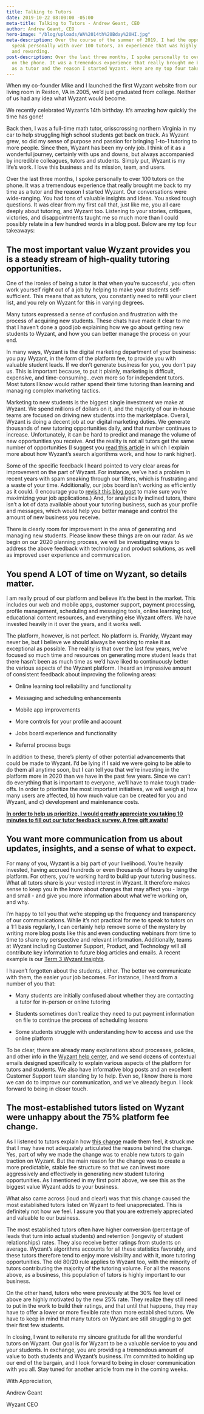 ```yaml
---
title: Talking to Tutors
date: 2019-10-22 08:00:00 -05:00
meta-title: Talking to Tutors - Andrew Geant, CEO
author: Andrew Geant, CEO
hero-image: "/blog/uploads/WA%2014th%20Bday%20HI.jpg"
meta-description: Over the course of the summer of 2019, I had the opportunity to
  speak personally with over 100 tutors, an experience that was highly informative
  and rewarding.
post-description: Over the last three months, I spoke personally to over 100 tutors
  on the phone. It was a tremendous experience that really brought me back to my time
  as a tutor and the reason I started Wyzant. Here are my top four takeaways.
---
```


When my co-founder Mike and I launched the first Wyzant website from our living room in Reston, VA in 2005, we’d just graduated from college. Neither of us had any idea what Wyzant would become.

We recently celebrated Wyzant’s 14th birthday. It’s amazing how quickly the time has gone!

Back then, I was a full-time math tutor, crisscrossing northern Virginia in my car to help struggling high school students get back on track. As Wyzant grew, so did my sense of purpose and passion for bringing 1-to-1 tutoring to more people. Since then, Wyzant has been my only job. I think of it as a wonderful journey, certainly with ups and downs, but always accompanied by incredible colleagues, tutors and students. Simply put, Wyzant is my life’s work. I love this business and its mission, team, and users.

Over the last three months, I spoke personally to over 100 tutors on the phone. It was a tremendous experience that really brought me back to my time as a tutor and the reason I started Wyzant. Our conversations were wide-ranging. You had tons of valuable insights and ideas. You asked tough questions. It was clear from my first call that, just like me, you all care deeply about tutoring, and Wyzant too. Listening to your stories, critiques, victories, and disappointments taught me so much more than I could possibly relate in a few hundred words in a blog post. Below are my top four takeaways:

## **The most important value Wyzant provides you is a steady stream of high-quality tutoring opportunities.**

One of the ironies of being a tutor is that when you’re successful, you often work yourself right out of a job by helping to make your students self-sufficient. This means that as tutors, you constantly need to refill your client list, and you rely on Wyzant for this in varying degrees.

Many tutors expressed a sense of confusion and frustration with the process of acquiring new students. These chats have made it clear to me that I haven’t done a good job explaining how we go about getting new students to Wyzant, and how you can better manage the process on your end.

In many ways, Wyzant is the digital marketing department of your business: you pay Wyzant, in the form of the platform fee, to provide you with valuable student leads. If we don’t generate business for you, you don’t pay us. This is important because, to put it plainly, marketing is difficult, expensive, and time-consuming...even more so for independent tutors. Most tutors I know would rather spend their time tutoring than learning and managing complex marketing tactics.

Marketing to new students is the biggest single investment we make at Wyzant. We spend millions of dollars on it, and the majority of our in-house teams are focused on driving new students into the marketplace. Overall, Wyzant is doing a decent job at our digital marketing duties. We generate thousands of new tutoring opportunities daily, and that number continues to increase. Unfortunately, it can be hard to predict and manage the volume of new opportunities you receive. And the reality is not all tutors get the same number of opportunities (I suggest you [read this article](https://www.wyzant.com/blog/tutor/get-more-students-by-understanding-the-algorithm/) in which I explain more about how Wyzant’s search algorithms work, and how to rank higher).

Some of the specific feedback I heard pointed to very clear areas for improvement on the part of Wyzant. For instance, we’ve had a problem in recent years with spam sneaking through our filters, which is frustrating and a waste of your time. Additionally, our jobs board isn’t working as efficiently as it could. (I encourage you to [revisit this blog post](https://www.wyzant.com/blog/tutor/10-ways-improve-job/) to make sure you’re maximizing your job applications.) And, for analytically inclined tutors, there isn’t a lot of data available about your tutoring business, such as your profile and messages, which would help you better manage and control the amount of new business you receive.

There is clearly room for improvement in the area of generating and managing new students. Please know these things are on our radar. As we begin on our 2020 planning process, we will be investigating ways to address the above feedback with technology and product solutions, as well as improved user experience and communication.

## **You spend A LOT of time on Wyzant, so details matter.**

I am really proud of our platform and believe it’s the best in the market. This includes our web and mobile apps, customer support, payment processing, profile management, scheduling and messaging tools, online learning tool, educational content resources, and everything else Wyzant offers. We have invested heavily in it over the years, and it works well.

The platform, however, is not perfect. No platform is. Frankly, Wyzant may never be, but I believe we should always be working to make it as exceptional as possible. The reality is that over the last few years, we’ve focused so much time and resources on generating more student leads that there hasn’t been as much time as we’d have liked to continuously better the various aspects of the Wyzant platform. I heard an impressive amount of consistent feedback about improving the following areas:

* Online learning tool reliability and functionality

* Messaging and scheduling enhancements

* Mobile app improvements

* More controls for your profile and account

* Jobs board experience and functionality

* Referral process bugs

In addition to these, there’s plenty of other potential advancements that could be made to Wyzant. I’d be lying if I said we were going to be able to do them all anytime soon, but I can tell you that we’re investing in the platform more in 2020 than we have in the past few years. Since we can’t do everything that is important to everyone, we’ll have to make tough trade-offs. In order to prioritize the most important initiatives, we will weigh a) how many users are affected, b) how much value can be created for you and Wyzant, and c) development and maintenance costs.

**[In order to help us prioritize, I would greatly appreciate you taking 10 minutes to fill out our tutor feedback survey. A free gift awaits!](https://www.surveymonkey.com/r/DPHC5L9)**

## **You want more communication from us about updates, insights, and a sense of what to expect.**

For many of you, Wyzant is a big part of your livelihood. You’re heavily invested, having accrued hundreds or even thousands of hours by using the platform. For others, you’re working hard to build up your tutoring business. What all tutors share is your vested interest in Wyzant. It therefore makes sense to keep you in the know about changes that may affect you - large and small - and give you more information about what we’re working on, and why. 

I’m happy to tell you that we’re stepping up the frequency and transparency of our communications. While it’s not practical for me to speak to tutors on a 1:1 basis regularly, I can certainly help remove some of the mystery by writing more blog posts like this and even conducting webinars from time to time to share my perspective and relevant information. Additionally, teams at Wyzant including Customer Support, Product, and Technology will all contribute key information to future blog articles and emails. A recent example is our [Term 3 Wyzant Insights](https://www.wyzant.com/blog/tutor/wyzant-insights/). 



I haven’t forgotten about the students, either. The better we communicate with them, the easier your job becomes. For instance, I heard from a number of you that:

* Many students are initially confused about whether they are contacting a tutor for in-person or online tutoring

* Students sometimes don’t realize they need to put payment information on file to continue the process of scheduling lessons

* Some students struggle with understanding how to access and use the online platform

To be clear, there are already many explanations about processes, policies, and other info in the [Wyzant help center](https://support.wyzant.com/hc/en-us), and we send dozens of contextual emails designed specifically to explain various aspects of the platform for tutors and students. We also have informative blog posts and an excellent Customer Support team standing by to help. Even so, I know there is more we can do to improve our communication, and we’ve already begun. I look forward to being in closer touch.

## **The most-established tutors listed on Wyzant were unhappy about the 75% platform fee change.**

As I listened to tutors explain how [this change](https://www.wyzant.com/blog/tutor/platform-fee-changes/) made them feel, it struck me that I may have not adequately articulated the reasons behind the change. Yes, part of why we made the change was to enable new tutors to gain traction on Wyzant. But the main reason for the change was to create a more predictable, stable fee structure so that we can invest more aggressively and effectively in generating new student tutoring opportunities. As I mentioned in my first point above, we see this as the biggest value Wyzant adds to your business.



What also came across (loud and clear!) was that this change caused the most established tutors listed on Wyzant to feel unappreciated. This is definitely not how we feel. I assure you that you are extremely appreciated and valuable to our business. 



The most established tutors often have higher conversion (percentage of leads that turn into actual students) and retention (longevity of student relationships) rates. They also receive better ratings from students on average. Wyzant’s algorithms accounts for all these statistics favorably, and these tutors therefore tend to enjoy more visibility and with it, more tutoring opportunities. The old 80/20 rule applies to Wyzant too, with the minority of tutors contributing the majority of the tutoring volume. For all the reasons above, as a business, this population of tutors is highly important to our business. 



On the other hand, tutors who were previously at the 30% fee level or above are highly motivated by the new 25% rate. They realize they still need to put in the work to build their ratings, and that until that happens, they may have to offer a lower or more flexible rate than more established tutors. We have to keep in mind that many tutors on Wyzant are still struggling to get their first few students.



In closing, I want to reiterate my sincere gratitude for all the wonderful tutors on Wyzant. Our goal is for Wyzant to be a valuable service to you and your students. In exchange, you are providing a tremendous amount of value to both students and Wyzant’s business. I’m committed to holding up our end of the bargain, and I look forward to being in closer communication with you all. Stay tuned for another article from me in the coming weeks.



With Appreciation, 



Andrew Geant

Wyzant CEO
